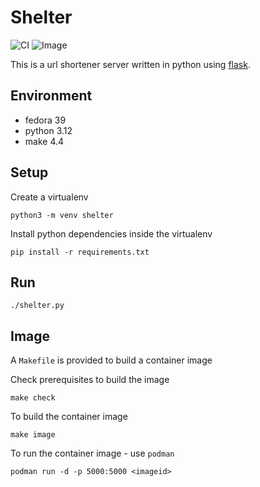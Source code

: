 # Shelter

![CI](https://github.com/jostho/shelter/workflows/CI/badge.svg)
![Image](https://github.com/jostho/shelter/workflows/Image/badge.svg)

This is a url shortener server written in python using [flask](https://github.com/pallets/flask).

## Environment

* fedora 39
* python 3.12
* make 4.4

## Setup

Create a virtualenv

    python3 -m venv shelter

Install python dependencies inside the virtualenv

    pip install -r requirements.txt

## Run

    ./shelter.py

## Image

A `Makefile` is provided to build a container image

Check prerequisites to build the image

    make check

To build the container image

    make image

To run the container image - use `podman`

    podman run -d -p 5000:5000 <imageid>
